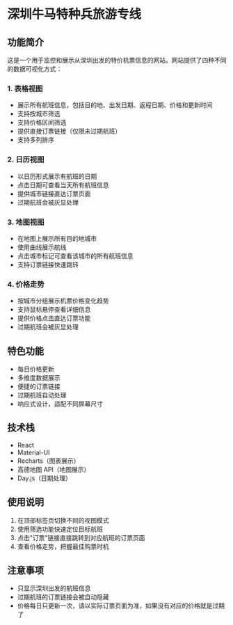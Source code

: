 # 深圳牛马特种兵旅游专线

## 功能简介
这是一个用于监控和展示从深圳出发的特价机票信息的网站。网站提供了四种不同的数据可视化方式：

### 1. 表格视图
- 展示所有航班信息，包括目的地、出发日期、返程日期、价格和更新时间
- 支持按城市筛选
- 支持价格区间筛选
- 提供直接订票链接（仅限未过期航班）
- 支持多列排序

### 2. 日历视图
- 以日历形式展示有航班的日期
- 点击日期可查看当天所有航班信息
- 提供城市链接直达订票页面
- 过期航班会被灰显处理

### 3. 地图视图
- 在地图上展示所有目的地城市
- 使用曲线展示航线
- 点击城市标记可查看该城市的所有航班信息
- 支持订票链接快速跳转

### 4. 价格走势
- 按城市分组展示机票价格变化趋势
- 支持鼠标悬停查看详细信息
- 提供价格点击直达订票功能
- 过期航班会被灰显处理

## 特色功能
- 每日价格更新
- 多维度数据展示
- 便捷的订票链接
- 过期航班自动处理
- 响应式设计，适配不同屏幕尺寸

## 技术栈
- React
- Material-UI
- Recharts（图表展示）
- 高德地图 API（地图展示）
- Day.js（日期处理）

## 使用说明
1. 在顶部标签页切换不同的视图模式
2. 使用筛选功能快速定位目标航班
3. 点击"订票"链接直接跳转到对应航班的订票页面
4. 查看价格走势，把握最佳购票时机

## 注意事项
- 只显示深圳出发的航班信息
- 过期航班的订票链接会被自动隐藏
- 价格每日只更新一次，请以实际订票页面为准，如果没有对应的价格就是过期了